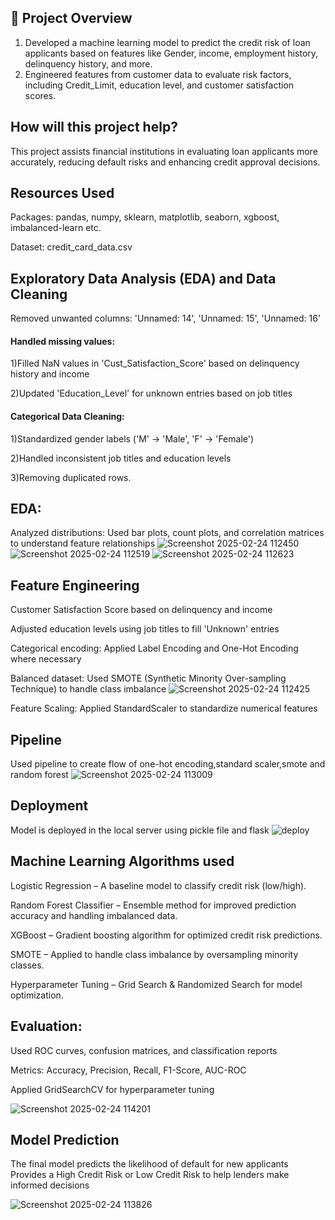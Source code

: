 ## 📌 Project Overview
1) Developed a machine learning model to predict the credit risk of loan applicants based on features like Gender, income, employment history, delinquency 
 history, and more.
2) Engineered features from customer data to evaluate risk factors, including Credit_Limit, education level, and customer satisfaction scores.

## How will this project help?
   This project assists financial institutions in evaluating loan applicants more accurately, reducing default risks and enhancing credit approval decisions.
## Resources Used
Packages: pandas, numpy, sklearn, matplotlib, seaborn, xgboost, imbalanced-learn etc.

Dataset: credit_card_data.csv

## Exploratory Data Analysis (EDA) and Data Cleaning
Removed unwanted columns: 'Unnamed: 14', 'Unnamed: 15', 'Unnamed: 16'
#### Handled missing values:
1)Filled NaN values in 'Cust_Satisfaction_Score' based on delinquency history and income

2)Updated 'Education_Level' for unknown entries based on job titles
#### Categorical Data Cleaning:
1)Standardized gender labels ('M' → 'Male', 'F' → 'Female')

2)Handled inconsistent job titles and education levels

3)Removing duplicated rows.
## EDA:
Analyzed distributions: Used bar plots, count plots, and correlation matrices to understand feature relationships
![Screenshot 2025-02-24 112450](https://github.com/user-attachments/assets/25c22bb8-c935-4926-91cf-16b78d2e5faa)
![Screenshot 2025-02-24 112519](https://github.com/user-attachments/assets/3447d215-e310-41c0-89b7-61eff63262d0)
![Screenshot 2025-02-24 112623](https://github.com/user-attachments/assets/117cc75e-dc80-4d00-b4d6-5ac264c4bdd6)



## Feature Engineering
Customer Satisfaction Score based on delinquency and income

Adjusted education levels using job titles to fill 'Unknown' entries

Categorical encoding: Applied Label Encoding and One-Hot Encoding where necessary

Balanced dataset: Used SMOTE (Synthetic Minority Over-sampling Technique) to handle class imbalance
![Screenshot 2025-02-24 112425](https://github.com/user-attachments/assets/aee6747b-e356-4bdb-bfba-9f1f2755bd36)


Feature Scaling: Applied StandardScaler to standardize numerical features
## Pipeline
Used pipeline to create  flow of one-hot encoding,standard scaler,smote and random forest
![Screenshot 2025-02-24 113009](https://github.com/user-attachments/assets/a9b605f9-7c22-4831-9dda-ef21e7be2340)


## Deployment
Model is deployed in the local server using pickle file and flask
![deploy](https://github.com/user-attachments/assets/43081447-969c-4a0b-be02-88dadbaef1cb)

## Machine Learning Algorithms used
Logistic Regression –
A baseline model to classify credit risk (low/high).

Random Forest Classifier –
Ensemble method for improved prediction accuracy and handling imbalanced data.

XGBoost –
Gradient boosting algorithm for optimized credit risk predictions.

SMOTE –
Applied to handle class imbalance by oversampling minority classes.

Hyperparameter Tuning –
Grid Search & Randomized Search for model optimization.
## Evaluation:
Used ROC curves, confusion matrices, and classification reports

Metrics: Accuracy, Precision, Recall, F1-Score, AUC-ROC

Applied GridSearchCV for hyperparameter tuning

![Screenshot 2025-02-24 114201](https://github.com/user-attachments/assets/b2db5bb8-06b3-48fc-a59f-60b159f202bd)

## Model Prediction
The final model predicts the likelihood of default for new applicants
Provides a High Credit Risk or Low Credit Risk to help lenders make informed decisions


![Screenshot 2025-02-24 113826](https://github.com/user-attachments/assets/fb21a938-fb04-444a-a31f-4aec30e3207c)

